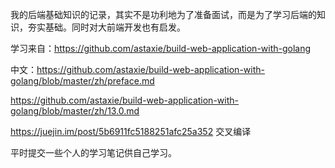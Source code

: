 我的后端基础知识的记录，其实不是功利地为了准备面试，而是为了学习后端的知识，夯实基础。同时对大前端开发也有启发。

学习来自：https://github.com/astaxie/build-web-application-with-golang

中文：https://github.com/astaxie/build-web-application-with-golang/blob/master/zh/preface.md

https://github.com/astaxie/build-web-application-with-golang/blob/master/zh/13.0.md

https://juejin.im/post/5b6911fc5188251afc25a352  交叉编译

平时提交一些个人的学习笔记供自己学习。
